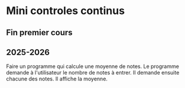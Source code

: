 # Mini controles continus

## Fin premier cours
## 2025-2026

Faire un programme qui calcule une moyenne de notes.
Le programme demande à l'utilisateur le nombre de notes
à entrer.
Il demande ensuite chacune des notes.
Il affiche la moyenne.

